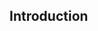 ## Introduction
<!--stackedit_data:
eyJoaXN0b3J5IjpbLTczNDM1MTg1OCwtODA0NTU5MTE2LDU5OD
U4MDkxNiwtNjAzMjA0OTQzLDMwOTE5NDAyMyw5NjkyNjY3NDQs
MTgzNzc0NDc4MCwtMTc3MjIyNTcwNCwtMTY5NDA4MjU2LC0xNj
IwNjY3MzI0LC0yMDI2Nzk1NzEzLC0xNjg5OTA4OTUyLDQ4Mjc2
MzIwLDExODEzMTY0MSwtMTkyNzI1Nzg3MCwxNjExMTA0MTA1LC
0xMTQzMTc2MDY2LDE3NTIzMzA5NTUsLTEzNDg0ODQ4NDksLTE5
MjIwMTA5MTRdfQ==
-->